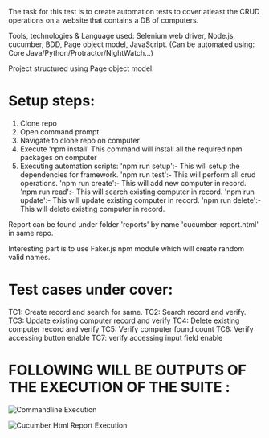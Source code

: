 
The task for this test is to create automation tests to cover atleast the CRUD operations on a website that contains a DB of computers.

Tools, technologies & Language used:
Selenium web driver, Node.js, cucumber, BDD, Page object model, JavaScript.
(Can be automated using:
Core Java/Python/Protractor/NightWatch...)

Project structured using Page object model.

# Setup steps:
1. Clone repo
2. Open command prompt
3. Navigate to clone repo on computer
4. Execute 'npm install'
This command will install all the required npm packages on computer
5. Executing automation scripts:
'npm run setup':-
This will setup the dependencies for framework.
'npm run test':-
This will perform all crud operations.
'npm run create':-
This will add new computer in record.
'npm run read':-
This will search existing computer in record.
'npm run update':-
This will update existing computer in record.
'npm run delete':-
This will delete existing computer in record.

Report can be found under folder 'reports' by name 'cucumber-report.html' in same repo.

Interesting part is to use Faker.js npm module which will create random valid names.

# Test cases under cover:
TC1: Create record and search for same.
TC2: Search record and verify.
TC3: Update existing computer record and verify
TC4: Delete existing computer record and verify
TC5: Verify computer found count
TC6: Verify accessing button enable
TC7: verify accessing input field enable

# FOLLOWING WILL BE OUTPUTS OF THE EXECUTION OF THE SUITE :

![Commandline Execution](https://github.com/gaurav-lad/xebia_automation_assignment_crud/blob/master/img/comandline_execution.png)


![Cucumber Html Report Execution](https://github.com/gaurav-lad/xebia_automation_assignment_crud/blob/master/img/crud_execution.png)
